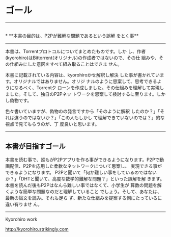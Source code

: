 # ゴール
<hr>
<br>
* **本書の目的は、P2Pが難解な問題であるという誤解
をとく事**

<br>
<hr>

本書は、Torrentプロトコルについてまとめたものです。しか
し、作者(kyorohiro)はBittorrent(オリジナル)の作成者ではないので、その仕
組みや、その仕組みにした意図をすべて組み取ることはできま
せん。

本書に記載されている内容は、kyorohiroかせ解釈し解決
した事が書かれています。オリジナルではありません。オリジ
ナルのように思案して、思考できるようになるべく、Torrentク
ローンを作成しました。その仕組みを理解して実現しました。そして、独自のP2Pネッ
トワークを思案して検討するに至ります。しかし偽物です。


色々書いていますが、偽物のの発言ですから「そのように解釈
したのか？」「それは違うのではないか？」「この人もしかし
て理解できていないのでは？」的な視点で見てもらうのが、丁
度良いと思います。

<hr style="page-break-before: always;">

## 本書が目指すゴール

本書を読む事で、誰もがP2Pアプリを作る事ができるようになります。P2Pで動
画配信、P2Pを応用した柔軟なネットワークについて思案し、
実現できる事ができるようになります。
P2Pと聞いて「何か難しい事をしているのではないか？」「DHTと聞いて、高度な数学的難解な問題？」といった誤解を解
きます。
本書を読んだ後もP2Pはなんら難しい事ではなくて、小学生が
算数の問題を解くような簡単な問題なのだと理解していること
でしょう。そして、あなたは、最新の論文を読み。それも足ら
ず、新たな仕組みを提案する側にたっているに違い有りませ
ん。


-------
Kyorohiro work

http://kyorohiro.strikingly.com
